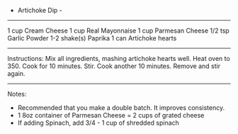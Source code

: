  - Artichoke Dip -

---

1     cup           Cream Cheese
1     cup           Real Mayonnaise
1     cup           Parmesan Cheese
1/2  tsp            Garlic Powder
1-2  shake(s)    Paprika
1     can           Artichoke hearts

---

Instructions:
Mix all ingredients, mashing artichoke hearts well. Heat oven to 350. Cook for 10 minutes. Stir. Cook another 10 minutes. Remove and stir again.

---

Notes:
- Recommended that you make a double batch. It improves consistency.
- 1 8oz container of Parmesan Cheese = 2 cups of grated cheese
- If adding Spinach, add 3/4 - 1 cup of shredded spinach
